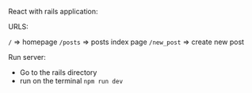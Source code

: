React with rails application:

URLS:

`/` => homepage
`/posts` => posts index page
`/new_post` => create new post

Run server:
- Go to the rails directory
- run on the terminal `npm run dev`